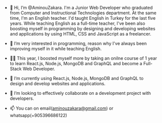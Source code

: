 - 👋 Hi, I’m @AminouZakara. I'm a Junior Web Developer who graduated from Computer and Instructional Technologies department.
  At the same time, I'm an English teacher. I'd taught English in Turkey for the last five years. While teaching English as a full-time teacher,
  I've been also boosting myself in programming by designing and developing websites and applications by using HTML, CSS and JavaScript as a freelancer.

- 👀 I’m very interested in programming, reason why I've always been improving myself in it while teaching English.

- 👀👀 This year, I boosted myself more by taking an onilne course of 1 year to learn React.js, Node.js, MongoDB and GraphQL and become a Full-Stack Web Developer.

- 🌱 I’m currently using React.js, Node.js, MongoDB and GraphQL to design and develop websites and applications. 

- 💞️ I’m looking to effectively collaborate on a development project with developers.

- 📫 You can on email(aminouzakara@gmail.com) or whatsapp(+905396686122)
